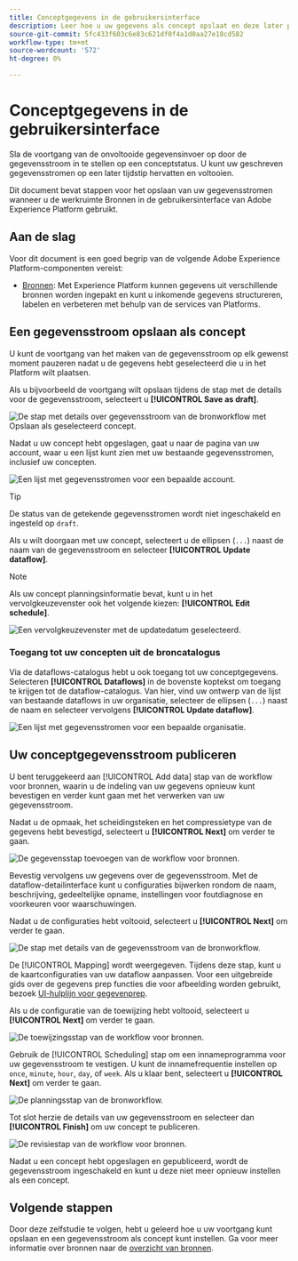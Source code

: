 ```yaml
---
title: Conceptgegevens in de gebruikersinterface
description: Leer hoe u uw gegevens als concept opslaat en deze later publiceert wanneer u de werkruimte Bronnen gebruikt.
source-git-commit: 5fc433f603c6e83c621df0f4a1d0aa27e18cd582
workflow-type: tm+mt
source-wordcount: '572'
ht-degree: 0%

---
```


# Conceptgegevens in de gebruikersinterface

Sla de voortgang van de onvoltooide gegevensinvoer op door de gegevensstroom in te stellen op een conceptstatus. U kunt uw geschreven gegevensstromen op een later tijdstip hervatten en voltooien.

Dit document bevat stappen voor het opslaan van uw gegevensstromen wanneer u de werkruimte Bronnen in de gebruikersinterface van Adobe Experience Platform gebruikt.

## Aan de slag

Voor dit document is een goed begrip van de volgende Adobe Experience Platform-componenten vereist:

* [Bronnen](../../home.md): Met Experience Platform kunnen gegevens uit verschillende bronnen worden ingepakt en kunt u inkomende gegevens structureren, labelen en verbeteren met behulp van de services van Platforms.

## Een gegevensstroom opslaan als concept

U kunt de voortgang van het maken van de gegevensstroom op elk gewenst moment pauzeren nadat u de gegevens hebt geselecteerd die u in het Platform wilt plaatsen.

Als u bijvoorbeeld de voortgang wilt opslaan tijdens de stap met de details voor de gegevensstroom, selecteert u **[!UICONTROL Save as draft]**.

![De stap met details over gegevensstroom van de bronworkflow met Opslaan als geselecteerd concept.](../../images/tutorials/draft/save-as-draft.png)

Nadat u uw concept hebt opgeslagen, gaat u naar de pagina van uw account, waar u een lijst kunt zien met uw bestaande gegevensstromen, inclusief uw concepten.

![Een lijst met gegevensstromen voor een bepaalde account.](../../images/tutorials/draft/draft-dataflow.png)

>[!TIP]
>
>De status van de getekende gegevensstromen wordt niet ingeschakeld en ingesteld op `draft`.

Als u wilt doorgaan met uw concept, selecteert u de ellipsen (`...`) naast de naam van de gegevensstroom en selecteer **[!UICONTROL Update dataflow]**.

>[!NOTE]
>
>Als uw concept planningsinformatie bevat, kunt u in het vervolgkeuzevenster ook het volgende kiezen: **[!UICONTROL Edit schedule]**.

![Een vervolgkeuzevenster met de updatedatum geselecteerd.](../../images/tutorials/draft/update-dataflow.png)

### Toegang tot uw concepten uit de broncatalogus

Via de dataflows-catalogus hebt u ook toegang tot uw conceptgegevens. Selecteren **[!UICONTROL Dataflows]** in de bovenste koptekst om toegang te krijgen tot de dataflow-catalogus. Van hier, vind uw ontwerp van de lijst van bestaande dataflows in uw organisatie, selecteer de ellipsen (`...`) naast de naam en selecteer vervolgens **[!UICONTROL Update dataflow]**.

![Een lijst met gegevensstromen voor een bepaalde organisatie.](../../images/tutorials/draft/catalog-access.png)

## Uw conceptgegevensstroom publiceren

U bent teruggekeerd aan [!UICONTROL Add data] stap van de workflow voor bronnen, waarin u de indeling van uw gegevens opnieuw kunt bevestigen en verder kunt gaan met het verwerken van uw gegevensstroom.

Nadat u de opmaak, het scheidingsteken en het compressietype van de gegevens hebt bevestigd, selecteert u **[!UICONTROL Next]** om verder te gaan.

![De gegevensstap toevoegen van de workflow voor bronnen.](../../images/tutorials/draft/select-data.png)

Bevestig vervolgens uw gegevens over de gegevensstroom. Met de dataflow-detailinterface kunt u configuraties bijwerken rondom de naam, beschrijving, gedeeltelijke opname, instellingen voor foutdiagnose en voorkeuren voor waarschuwingen.

Nadat u de configuraties hebt voltooid, selecteert u **[!UICONTROL Next]** om verder te gaan.

![De stap met details van de gegevensstroom van de bronworkflow.](../../images/tutorials/draft/dataflow-detail.png)

De [!UICONTROL Mapping] wordt weergegeven. Tijdens deze stap, kunt u de kaartconfiguraties van uw dataflow aanpassen. Voor een uitgebreide gids over de gegevens prep functies die voor afbeelding worden gebruikt, bezoek [UI-hulplijn voor gegevenprep](../../../data-prep/ui/mapping.md).

Als u de configuratie van de toewijzing hebt voltooid, selecteert u **[!UICONTROL Next]** om verder te gaan.

![De toewijzingsstap van de workflow voor bronnen.](../../images/tutorials/draft/mapping.png)

Gebruik de [!UICONTROL Scheduling] stap om een innameprogramma voor uw gegevensstroom te vestigen. U kunt de innamefrequentie instellen op `once`, `minute`, `hour`, `day`, of `week`. Als u klaar bent, selecteert u **[!UICONTROL Next]** om verder te gaan.

![De planningsstap van de bronworkflow.](../../images/tutorials/draft/scheduling.png)

Tot slot herzie de details van uw gegevensstroom en selecteer dan **[!UICONTROL Finish]** om uw concept te publiceren.

![De revisiestap van de workflow voor bronnen.](../../images/tutorials/draft/review.png)

Nadat u een concept hebt opgeslagen en gepubliceerd, wordt de gegevensstroom ingeschakeld en kunt u deze niet meer opnieuw instellen als een concept.

## Volgende stappen

Door deze zelfstudie te volgen, hebt u geleerd hoe u uw voortgang kunt opslaan en een gegevensstroom als concept kunt instellen. Ga voor meer informatie over bronnen naar de [overzicht van bronnen](../../home.md).